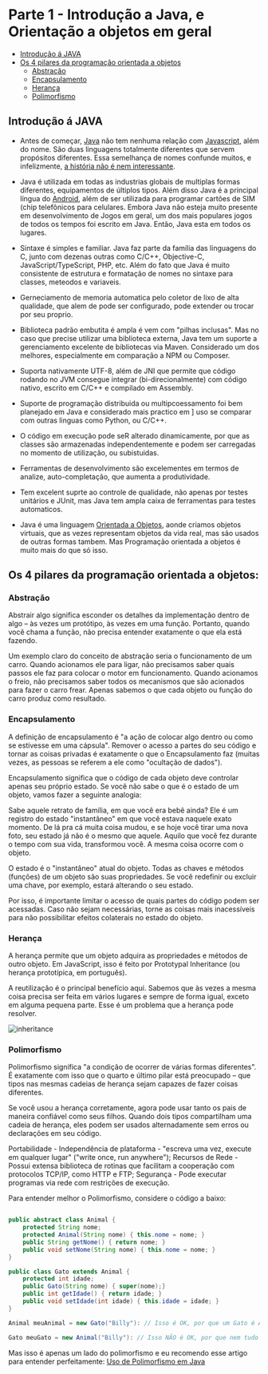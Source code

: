 # Parte 1 - Introdução a Java, e Orientação a objetos em geral
* [Introdução á JAVA](#introduo--java)
* [Os 4 pilares da programação orientada a objetos](#os-4-pilares-da-programao-orientada-a-objetos-)
    * [Abstração](#abstrao)
    * [Encapsulamento](#encapsulamento)
    * [Herança](#herana)
    * [Polimorfismo](#polimorfismo)

## Introdução á JAVA

* Antes de começar, [Java](https://bit.ly/java-orientacao-objetos) não tem nenhuma relação com [Javascript](https://bit.ly/java_is_not_javascript), além do nome.
  São duas linguagens totalmente diferentes que servem propósitos diferentes. Essa semelhança de nomes confunde muitos, e infelizmente,
  [a história não é nem interessante](https://bit.ly/js_nome).

* Java é utilizada em todas as industrias globais de multiplas formas diferentes, equipamentos de  últiplos tipos. Além disso Java é a principal língua do [Android](), além de ser utilizada para programar cartões de SIM (chip telefônicos para celulares. Embora Java não esteja muito presente em desenvolvimento de Jogos em geral, um dos mais populares jogos de todos os tempos foi escrito em Java. Então, Java esta em todos os lugares.

* Sintaxe é simples e familiar. Java faz parte da família das linguagens do C, junto com dezenas outras como C/C++, Objective-C, JavaScript/TypeScript, PHP, etc. Além do fato que Java é muito consistente de estrutura e formatação de nomes no sintaxe para classes, meteodos e variaveis.

* Gerneciamento de memoria automatica pelo coletor de lixo de alta qualidade, que alem de pode ser configurado, pode extender ou trocar por seu proprio.

* Biblioteca padrão embutita é ampla é vem com "pilhas inclusas". Mas no caso que precise utilizar uma biblioteca externa, Java tem um suporte a gerenciamento excelente de bibliotecas via Maven. Considerado um dos melhores, especialmente em comparação a NPM ou Composer.

* Suporta nativamente UTF-8, além de JNI que permite que código rodando no JVM consegue integrar (bi-direcionalmente) com código nativo, escrito em C/C++ e compilado em Assembly.

* Suporte de programação distribuida ou multipcoessamento foi bem planejado em Java e considerado mais practico em ] uso se comparar com outras linguas como Python, ou C/C++.

* O código em execução pode seR alterado dinamicamente, por que as classes são armazenadas independentemente e podem ser carregadas no momento de utilização, ou subistuidas.

* Ferramentas de desenvolvimento são excelementes em termos de analize, auto-completação, que aumenta a produtividade.

* Tem excelent suprte ao controle de qualidade, não apenas por testes unitários e JUnit, mas Java tem ampla caixa de ferramentas para testes automaticos.

* Java é uma linguagem [Orientada a Objetos](https://pt.wikipedia.org/wiki/Orienta%C3%A7%C3%A3o_a_objetos), aonde criamos objetos virtuais, que as vezes representam objetos da vida real, mas são usados de outras formas tambem. Mas Programação orientada a objetos é muito mais do que só isso.

## Os **4 pilares da programação orientada a objetos**:

### Abstração

Abstrair algo significa esconder os detalhes da implementação dentro de algo – às vezes um protótipo, às vezes em uma função. Portanto, quando você chama a função, não precisa entender exatamente o que ela está fazendo.

Um exemplo claro do conceito de abstração seria o funcionamento de um carro. Quando acionamos ele para ligar, não precisamos saber quais passos ele faz para colocar o motor em funcionamento. Quando acionamos o freio, não precisamos saber todos os mecanismos que são acionados para fazer o carro frear. Apenas sabemos o que cada objeto ou função do carro produz como resultado.

### Encapsulamento

A definição de encapsulamento é "a ação de colocar algo dentro ou como se estivesse em uma cápsula". Remover o acesso a partes do seu código e tornar as coisas privadas é exatamente o que o Encapsulamento faz (muitas vezes, as pessoas se referem a ele como "ocultação de dados").

Encapsulamento significa que o código de cada objeto deve controlar apenas seu próprio estado.  Se você não sabe o que é o estado de um objeto, vamos fazer a seguinte analogia:

Sabe aquele retrato de família, em que você era bebê ainda? Ele é um registro do estado "instantâneo" em que você estava naquele exato momento. De lá pra cá muita coisa mudou, e se hoje você tirar uma nova foto, seu estado já não é o mesmo que aquele. Aquilo que você fez durante o tempo com sua vida, transformou você. A mesma coisa ocorre com o objeto.

O estado é o "instantâneo" atual do objeto. Todas as chaves e métodos (funções) de um objeto são suas propriedades. Se você redefinir ou excluir uma chave, por exemplo, estará alterando o seu estado.

Por isso, é importante limitar o acesso de quais partes do código podem ser acessadas. Caso não sejam necessárias, torne as coisas mais inacessíveis para não possibilitar efeitos colaterais no estado do objeto.

### Herança

A herança permite que um objeto adquira as propriedades e métodos de outro objeto. Em JavaScript, isso é feito por Prototypal Inheritance (ou herança prototípica, em português).

A reutilização é o principal benefício aqui. Sabemos que às vezes a mesma coisa precisa ser feita em vários lugares e sempre de forma igual, exceto em alguma pequena parte. Esse é um problema que a herança pode resolver.

![inheritance](https://user-images.githubusercontent.com/5832718/209377805-0aac1e3d-8aed-45ec-875e-0f4374900830.png)

### Polimorfismo

Polimorfismo significa "a condição de ocorrer de várias formas diferentes". É exatamente com isso que o quarto e último pilar está preocupado – que tipos nas mesmas cadeias de herança sejam capazes de fazer coisas diferentes.

Se você usou a herança corretamente, agora pode usar tanto os pais de maneira confiável como seus filhos. Quando dois tipos compartilham uma cadeia de herança, eles podem ser usados ​​alternadamente sem erros ou declarações em seu código.

Portabilidade - Independência de plataforma - "escreva uma vez, execute em qualquer lugar" ("write once, run anywhere");
Recursos de Rede - Possui extensa biblioteca de rotinas que facilitam a cooperação com protocolos TCP/IP, como HTTP e FTP;
Segurança - Pode executar programas via rede com restrições de execução.

Para entender melhor o Polimorfismo, considere o código a baixo:

```java

public abstract class Animal {
    protected String nome;
    protected Animal(String nome) { this.nome = nome; }
    public String getNome() { return nome; }
    public void setNome(String nome) { this.nome = nome; }
}

public class Gato extends Animal {
    protected int idade;
    public Gato(String nome) { super(nome);}
    public int getIdade() { return idade; }
    public void setIdade(int idade) { this.idade = idade; }
}

Animal meuAnimal = new Gato("Billy"): // Isso é OK, por que um Gato é Animal.

Gato meuGato = new Animal("Billy"): // Isso NÃO é OK, por que nem tudo Animal é Gato.

```

Mas isso é apenas um lado do polimorfismo e eu recomendo esse artigo para entender perfeitamente: [Uso de Polimorfismo em Java](https://www.devmedia.com.br/uso-de-polimorfismo-em-java/26140)

